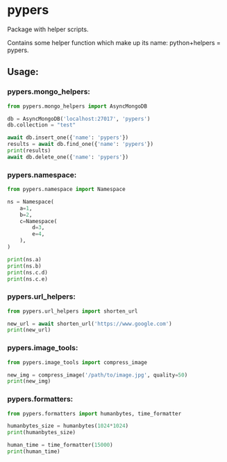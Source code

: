 # pypers

Package with helper scripts.

Contains some helper function which make up its name: python+helpers = pypers.


## Usage:

### pypers.mongo_helpers:
```python
from pypers.mongo_helpers import AsyncMongoDB

db = AsyncMongoDB('localhost:27017', 'pypers')
db.collection = "test"

await db.insert_one({'name': 'pypers'})
results = await db.find_one({'name': 'pypers'})
print(results)
await db.delete_one({'name': 'pypers'})
```


### pypers.namespace:
```python
from pypers.namespace import Namespace

ns = Namespace(
    a=1,
    b=2,
    c=Namespace(
        d=3,
        e=4,
    ),
)

print(ns.a)
print(ns.b)
print(ns.c.d)
print(ns.c.e)
```

### pypers.url_helpers:
```python
from pypers.url_helpers import shorten_url

new_url = await shorten_url('https://www.google.com')
print(new_url)
```

### pypers.image_tools:

```python
from pypers.image_tools import compress_image

new_img = compress_image('/path/to/image.jpg', quality=50)
print(new_img)
```

### pypers.formatters:

```python
from pypers.formatters import humanbytes, time_formatter

humanbytes_size = humanbytes(1024*1024)
print(humanbytes_size)

human_time = time_formatter(15000)
print(human_time)
```
